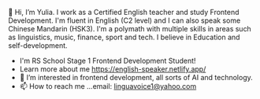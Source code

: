 👋 Hi, I’m Yulia. I work as a Certified English teacher and study Frontend Development. I'm fluent in English (C2 level) and I can also speak some Chinese Mandarin (HSK3). 
I'm a polymath with multiple skills in areas such as linguistics, music, finance, sport and tech. I believe in Education and self-development.
- I'm RS School Stage 1 Frontend Development Student!
- Learn more about me https://english-speaker.netlify.app/
- 👀 I’m interested in frontend development, all sorts of AI and technology. 
- 📫 How to reach me ...email: linguavoice1@yahoo.com

<!---
Yuliafire/Yuliafire is a ✨ special ✨ repository because its `README.md` (this file) appears on your GitHub profile.
You can click the Preview link to take a look at your changes.
--->
